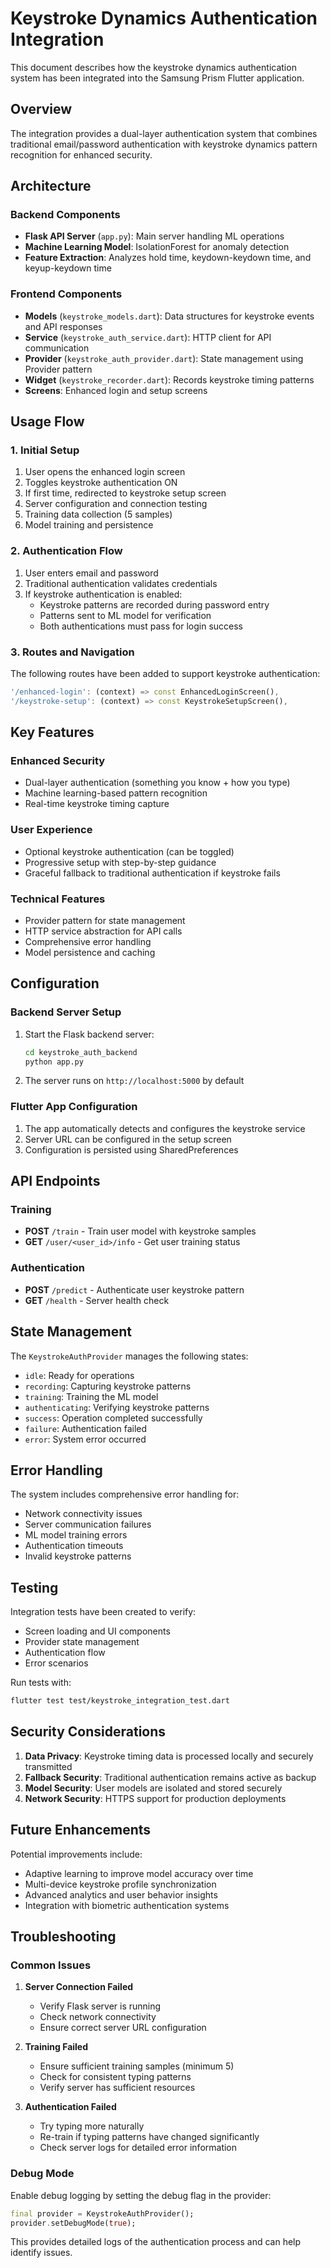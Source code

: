 # Keystroke Dynamics Authentication Integration

This document describes how the keystroke dynamics authentication system has been integrated into the Samsung Prism Flutter application.

## Overview

The integration provides a dual-layer authentication system that combines traditional email/password authentication with keystroke dynamics pattern recognition for enhanced security.

## Architecture

### Backend Components
- **Flask API Server** (`app.py`): Main server handling ML operations
- **Machine Learning Model**: IsolationForest for anomaly detection
- **Feature Extraction**: Analyzes hold time, keydown-keydown time, and keyup-keydown time

### Frontend Components
- **Models** (`keystroke_models.dart`): Data structures for keystroke events and API responses
- **Service** (`keystroke_auth_service.dart`): HTTP client for API communication
- **Provider** (`keystroke_auth_provider.dart`): State management using Provider pattern
- **Widget** (`keystroke_recorder.dart`): Records keystroke timing patterns
- **Screens**: Enhanced login and setup screens

## Usage Flow

### 1. Initial Setup
1. User opens the enhanced login screen
2. Toggles keystroke authentication ON
3. If first time, redirected to keystroke setup screen
4. Server configuration and connection testing
5. Training data collection (5 samples)
6. Model training and persistence

### 2. Authentication Flow
1. User enters email and password
2. Traditional authentication validates credentials
3. If keystroke authentication is enabled:
   - Keystroke patterns are recorded during password entry
   - Patterns sent to ML model for verification
   - Both authentications must pass for login success

### 3. Routes and Navigation

The following routes have been added to support keystroke authentication:

```dart
'/enhanced-login': (context) => const EnhancedLoginScreen(),
'/keystroke-setup': (context) => const KeystrokeSetupScreen(),
```

## Key Features

### Enhanced Security
- Dual-layer authentication (something you know + how you type)
- Machine learning-based pattern recognition
- Real-time keystroke timing capture

### User Experience
- Optional keystroke authentication (can be toggled)
- Progressive setup with step-by-step guidance
- Graceful fallback to traditional authentication if keystroke fails

### Technical Features
- Provider pattern for state management
- HTTP service abstraction for API calls
- Comprehensive error handling
- Model persistence and caching

## Configuration

### Backend Server Setup
1. Start the Flask backend server:
   ```bash
   cd keystroke_auth_backend
   python app.py
   ```

2. The server runs on `http://localhost:5000` by default

### Flutter App Configuration
1. The app automatically detects and configures the keystroke service
2. Server URL can be configured in the setup screen
3. Configuration is persisted using SharedPreferences

## API Endpoints

### Training
- **POST** `/train` - Train user model with keystroke samples
- **GET** `/user/<user_id>/info` - Get user training status

### Authentication
- **POST** `/predict` - Authenticate user keystroke pattern
- **GET** `/health` - Server health check

## State Management

The `KeystrokeAuthProvider` manages the following states:
- `idle`: Ready for operations
- `recording`: Capturing keystroke patterns
- `training`: Training the ML model
- `authenticating`: Verifying keystroke patterns
- `success`: Operation completed successfully
- `failure`: Authentication failed
- `error`: System error occurred

## Error Handling

The system includes comprehensive error handling for:
- Network connectivity issues
- Server communication failures
- ML model training errors
- Authentication timeouts
- Invalid keystroke patterns

## Testing

Integration tests have been created to verify:
- Screen loading and UI components
- Provider state management
- Authentication flow
- Error scenarios

Run tests with:
```bash
flutter test test/keystroke_integration_test.dart
```

## Security Considerations

1. **Data Privacy**: Keystroke timing data is processed locally and securely transmitted
2. **Fallback Security**: Traditional authentication remains active as backup
3. **Model Security**: User models are isolated and stored securely
4. **Network Security**: HTTPS support for production deployments

## Future Enhancements

Potential improvements include:
- Adaptive learning to improve model accuracy over time
- Multi-device keystroke profile synchronization
- Advanced analytics and user behavior insights
- Integration with biometric authentication systems

## Troubleshooting

### Common Issues

1. **Server Connection Failed**
   - Verify Flask server is running
   - Check network connectivity
   - Ensure correct server URL configuration

2. **Training Failed**
   - Ensure sufficient training samples (minimum 5)
   - Check for consistent typing patterns
   - Verify server has sufficient resources

3. **Authentication Failed**
   - Try typing more naturally
   - Re-train if typing patterns have changed significantly
   - Check server logs for detailed error information

### Debug Mode

Enable debug logging by setting the debug flag in the provider:
```dart
final provider = KeystrokeAuthProvider();
provider.setDebugMode(true);
```

This provides detailed logs of the authentication process and can help identify issues.
